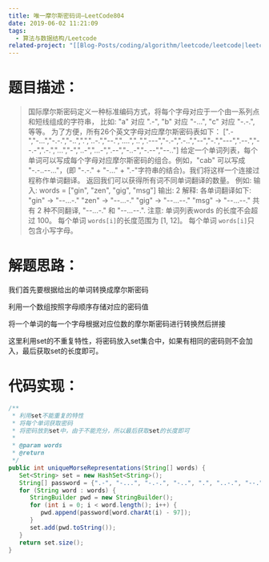 ```yaml
---
title: 唯一摩尔斯密码词—LeetCode804
date: 2019-06-02 11:21:09
tags:
  - 算法与数据结构/Leetcode
related-project: "[[Blog-Posts/coding/algorithm/leetcode/leetcode|leetcode]]"
---
```


# 题目描述：

> 国际摩尔斯密码定义一种标准编码方式，将每个字母对应于一个由一系列点和短线组成的字符串， 比如: "a" 对应 ".-", "b" 对应 "-...", "c" 对应 "-.-.", 等等。
> 为了方便，所有26个英文字母对应摩尔斯密码表如下：
> \[".-","-...","-.-.","-..",".","..-.","--.","....","..",".---","-.-",".-..","--","-.","---",".--.","--.-",".-.","...","-","..-","...-",".--","-..-","-.--","--.."]
> 给定一个单词列表，每个单词可以写成每个字母对应摩尔斯密码的组合。例如，"cab" 可以写成 "-.-..--..."，(即 "-.-." + "-..." + ".-"字符串的结合)。我们将这样一个连接过程称作单词翻译。
> 返回我们可以获得所有词不同单词翻译的数量。
> 例如:
> 输入: words = \["gin", "zen", "gig", "msg"]
> 输出: 2
> 解释:
> 各单词翻译如下:
> "gin" -> "--...-."
> "zen" -> "--...-."
> "gig" -> "--...--."
> "msg" -> "--...--."
> 共有 2 种不同翻译, "--...-." 和 "--...--.".
> 注意:
> 单词列表words 的长度不会超过 100。
> 每个单词 `words[i]`的长度范围为 \[1, 12]。
> 每个单词 `words[i]`只包含小写字母。

# 解题思路：

我们首先要根据给出的单词转换成摩尔斯密码  

利用一个数组按照字母顺序存储对应的密码值  

将一个单词的每一个字母根据对应位数的摩尔斯密码进行转换然后拼接  

这里利用set的不重复特性，将密码放入set集合中，如果有相同的密码则不会加入，最后获取set的长度即可。   

<!--more-->

# 代码实现：

```java
/**
 * 利用set不能重复的特性
 * 将每个单词获取密码
 * 将密码放到set中，由于不能充分，所以最后获取set的长度即可
 *
 * @param words
 * @return
 */
public int uniqueMorseRepresentations(String[] words) {
   Set<String> set = new HashSet<String>();
   String[] password = {".-", "-...", "-.-.", "-..", ".", "..-.", "--.", "....", "..", ".---", "-.-", ".-..", "--", "-.", "---", ".--.", "--.-", ".-.", "...", "-", "..-", "...-", ".--", "-..-", "-.--", "--.."};
   for (String word : words) {
      StringBuilder pwd = new StringBuilder();
      for (int i = 0; i < word.length(); i++) {
         pwd.append(password[word.charAt(i) - 97]);
      }
      set.add(pwd.toString());
   }
   return set.size();
}
```